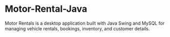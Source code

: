 # Motor-Rental-Java
Motor Rentals is a desktop application built with Java Swing and MySQL for managing vehicle rentals, bookings, inventory, and customer details.
